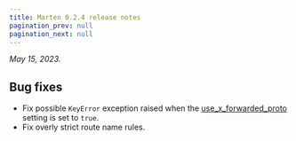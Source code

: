 ```yaml
---
title: Marten 0.2.4 release notes
pagination_prev: null
pagination_next: null
---
```


_May 15, 2023._

## Bug fixes

* Fix possible `KeyError` exception raised when the [use_x_forwarded_proto](../../development/reference/settings#use_x_forwarded_proto) setting is set to `true`.
* Fix overly strict route name rules.
